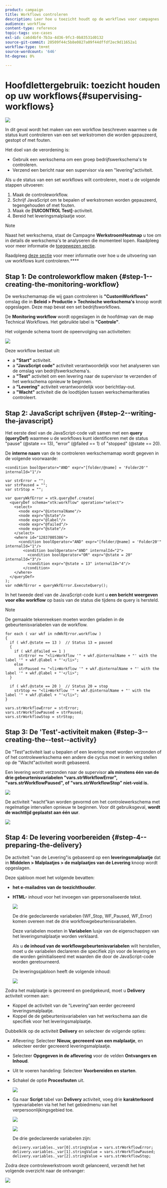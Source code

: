 ```yaml
---
product: campaign
title: Workflows controleren
description: Leer hoe u toezicht houdt op de workflows voor campagnes
audience: workflow
content-type: reference
topic-tags: use-cases
exl-id: ca6d4bf4-7b3a-4d36-9fc3-0b83531d0132
source-git-commit: 20509f44c5b8e0827a09f44dffdf2ec9d11652a1
workflow-type: tm+mt
source-wordcount: '646'
ht-degree: 0%

---
```


# Hoofdlettergebruik: toezicht houden op uw workflows{#supervising-workflows}

![](../../assets/common.svg)

In dit geval wordt het maken van een workflow beschreven waarmee u de status kunt controleren van een set werkstromen die worden gepauzeerd, gestopt of met fouten.

Het doel van de verordening is:

* Gebruik een werkschema om een groep bedrijfswerkschema&#39;s te controleren.
* Verzend een bericht naar een supervisor via een &quot;levering&quot;activiteit.

Als u de status van een set workflows wilt controleren, moet u de volgende stappen uitvoeren:

1. Maak de controleworkflow.
1. Schrijf JavaScript om te bepalen of werkstromen worden gepauzeerd, tegengehouden of met fouten.
1. Maak de **[!UICONTROL Test]**-activiteit.
1. Bereid het leveringsmalplaatje voor.

>[!NOTE]
>
>Naast het werkschema, staat de Campagne **WerkstroomHeatmap** u toe om in details de werkschema&#39;s te analyseren die momenteel lopen. Raadpleeg voor meer informatie de [toegewezen sectie](heatmap.md).
>
>Raadpleeg [deze sectie](monitoring-workflow-execution.md) voor meer informatie over hoe u de uitvoering van uw workflows kunt controleren.****

## Stap 1: De controleworkflow maken {#step-1--creating-the-monitoring-workflow}

De werkschemamap die wij gaan controleren is **&quot;CustomWorkflows&quot;** omslag die in **Beleid > Productie > Technische werkschema&#39;s** knoop wordt opgeslagen. Deze map bevat een set bedrijfsworkflows.

De **Monitoring workflow** wordt opgeslagen in de hoofdmap van de map Technical Workflows. Het gebruikte label is **&quot;Controle&quot;**.

Het volgende schema toont de opeenvolging van activiteiten:

![](assets/uc_monitoring_workflow_overview.png)

Deze workflow bestaat uit:

* a **&quot;Start&quot;** activiteit.
* a **&quot;JavaScript code&quot;** activiteit verantwoordelijk voor het analyseren van de omslag van bedrijfswerkschema&#39;s.
* a **&quot;Test&quot;** activiteit om een levering naar de supervisor te verzenden of het werkschema opnieuw te beginnen.
* a **&quot;Levering&quot;** activiteit verantwoordelijk voor berichtlay-out.
* a **&quot;Wacht&quot;** activiteit die de loodtijden tussen werkschemariteraties controleert.

## Stap 2: JavaScript schrijven {#step-2--writing-the-javascript}

Het eerste deel van de JavaScript-code valt samen met een **query (queryDef)** waarmee u de workflows kunt identificeren met de status &quot;pause&quot; (@state == 13), &quot;error&quot; (@failed == 1) of &quot;stopped&quot; (@state == 20).

De **interne naam** van de te controleren werkschemamap wordt gegeven in de volgende voorwaarde:

```
<condition boolOperator="AND" expr="[folder/@name] = 'Folder20'" internalId="1"/>
```

```
var strError = "";
var strPaused = "";
var strStop = "";

var queryWkfError = xtk.queryDef.create(
  <queryDef schema="xtk:workflow" operation="select">
    <select>
      <node expr="@internalName"/>
      <node expr="@state"/>
      <node expr="@label"/>
      <node expr="@failed"/>
      <node expr="@state"/>   
    </select>
    <where id="12837805386">
      <condition boolOperator="AND" expr="[folder/@name] = 'Folder20'" internalId="1"/>
        <condition boolOperator="AND" internalId="2">
          <condition boolOperator="OR" expr="@state = 20" internalId="3"/>
          <condition expr="@state = 13" internalId="4"/>
        </condition>  
    </where>
  </queryDef>
);
var ndWkfError = queryWkfError.ExecuteQuery(); 
```

In het tweede deel van de JavaScript-code kunt u **een bericht weergeven voor elke workflow** op basis van de status die tijdens de query is hersteld.

>[!NOTE]
>
>De gemaakte tekenreeksen moeten worden geladen in de gebeurtenisvariabelen van de workflow.

```
for each ( var wkf in ndWkfError.workflow ) 
{
  if ( wkf.@state == 13 )  // Status 13 = paused
  {
    if ( wkf.@failed == 1 )
      strError += "<li>Workflow '" + wkf.@internalName + "' with the label '" + wkf.@label + "'</li>";
    else
      strPaused += "<li>Workflow '" + wkf.@internalName + "' with the label '" + wkf.@label + "'</li>";
  }
  
  if ( wkf.@state == 20 )  // Status 20 = stop
    strStop += "<li>Workflow '" + wkf.@internalName + "' with the label '" + wkf.@label + "'</li>";
}

vars.strWorkflowError = strError;
vars.strWorkflowPaused = strPaused;
vars.strWorkflowStop = strStop;
```

## Stap 3: De &#39;Test&#39;-activiteit maken {#step-3--creating-the--test--activity}

De &quot;Test&quot;activiteit laat u bepalen of een levering moet worden verzonden of of het controlewerkschema een andere die cyclus moet in werking stellen op de &quot;Wacht&quot;activiteit wordt gebaseerd.

Een levering wordt verzonden naar de supervisor **als minstens één van de drie gebeurtenisvariabelen &quot;vars.strWorkflowError&quot;, &quot;vars.strWorkflowPaused&quot;, of &quot;vars.strWorkflowStop&quot; niet-void is.**

![](assets/uc_monitoring_workflow_test.png)

De activiteit &quot;wacht&quot;kan worden gevormd om het controlewerkschema met regelmatige intervallen opnieuw te beginnen. Voor dit gebruiksgeval, **wordt de wachttijd geplaatst aan één uur**.

![](assets/uc_monitoring_workflow_attente.png)

## Stap 4: De levering voorbereiden {#step-4--preparing-the-delivery}

De activiteit &quot;van de Levering&quot;is gebaseerd op een **leveringsmalplaatje** dat in **Middelen > Malplaatjes > de malplaatjes van de Levering** knoop wordt opgeslagen.

Deze sjabloon moet het volgende bevatten:

* **het e-mailadres van de toezichthouder**.
* **HTML-** inhoud voor het invoegen van gepersonaliseerde tekst.

   ![](assets/uc_monitoring_workflow_variables_diffusion.png)

   De drie gedeclareerde variabelen (WF_Stop, WF_Paused, WF_Error) komen overeen met de drie workflowgebeurtenisvariabelen.

   Deze variabelen moeten in **Variabelen** lusje van de eigenschappen van het leveringsmalplaatje worden verklaard.

   Als u **de inhoud van de workflowgebeurtenisvariabelen** wilt herstellen, moet u de variabelen declareren die specifiek zijn voor de levering en die worden geïnitialiseerd met waarden die door de JavaScript-code worden geretourneerd.

   De leveringssjabloon heeft de volgende inhoud:

   ![](assets/uc_monitoring_workflow_model_diffusion.png)

Zodra het malplaatje is gecreeerd en goedgekeurd, moet u **Delivery** activiteit vormen aan:

* Koppel de activiteit van de &quot;Levering&quot;aan eerder gecreeerd leveringsmalplaatje.
* Koppel de de gebeurtenisvariabelen van het werkschema aan die specifiek voor het leveringsmalplaatje.

Dubbelklik op de activiteit **Delivery** en selecteer de volgende opties:

* Aflevering: Selecteer **Nieuw, gecreeerd van een malplaatje**, en selecteer eerder gecreeerd leveringsmalplaatje.
* Selecteer **Opgegeven in de aflevering** voor de velden **Ontvangers en Inhoud**.
* Uit te voeren handeling: Selecteer **Voorbereiden en starten**.
* Schakel de optie **Procesfouten** uit.

   ![](assets/uc_monitoring_workflow_optionmodel.png)

* Ga naar **Script** tabel van **Delivery** activiteit, voeg drie **karakterkoord** typevariabelen via het het het gebiedmenu van het verpersoonlijkingsgebied toe.

   ![](assets/uc_monitoring_workflow_selectlinkvariables.png)

   ![](assets/uc_monitoring_workflow_linkvariables.png)

   De drie gedeclareerde variabelen zijn:

   ```
   delivery.variables._var[0].stringValue = vars.strWorkflowError;
   delivery.variables._var[1].stringValue = vars.strWorkflowPaused;
   delivery.variables._var[2].stringValue = vars.strWorkflowStop; 
   ```

Zodra deze controlewerkstroom wordt gelanceerd, verzendt het het volgende overzicht naar de ontvanger:

![](assets/uc_monitoring_workflow_mailfinal.png)
